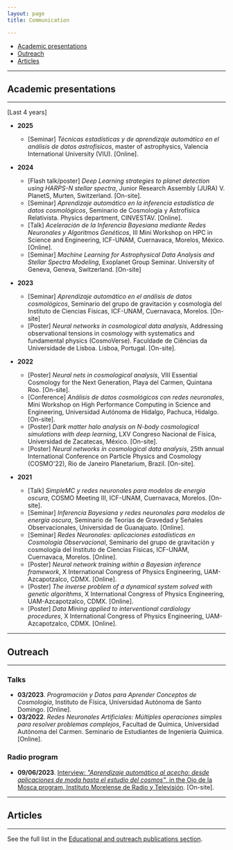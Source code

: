 ```yaml
---
layout: page
title: Communication

---
```



- [Academic presentations](#academic-presentations)
- [Outreach](#outreach)
- [Articles](#articles)

-----------------------------------------------------------

## Academic presentations
-----
[Last 4 years]

- **2025**
	- [Seminar] *Técnicas estadísticas y de aprendizaje automático en el análisis de datos astrofísicos*, master of astrophysics, Valencia International University (VIU). [Online].

- **2024**
	- [Flash talk/poster] *Deep Learning strategies to planet detection using HARPS-N stellar spectra*, Junior Research Assembly (JURA) V. PlanetS, Murten, Switzerland. [On-site].
	- [Seminar] *Aprendizaje automático en la inferencia estadística de datos cosmológicos*, Seminario de Cosmología y Astrofísica Relativista. Physics department, CINVESTAV. [Online].
	- [Talk] *Aceleración de la Inferencia Bayesiana mediante Redes Neuronales y Algoritmos Genéticos*, III Mini Workshop on HPC in Science and Engineering, ICF-UNAM, Cuernavaca, Morelos, México. [Online].
	- [Seminar] *Machine Learning for Astrophysical Data Analysis and Stellar Spectra Modeling*, Exoplanet Group Seminar. University of Geneva, Geneva, Switzerland. [On-site]

- **2023** 
	- [Seminar] *Aprendizaje automático en el análisis de datos cosmológicos*, Seminario del grupo de gravitación y cosmología del Instituto de Ciencias Físicas, ICF-UNAM, Cuernavaca, Morelos. [On-site]
	- [Poster] *Neural networks in cosmological data analysis*, Addressing observational tensions in cosmology with systematics and fundamental physics (CosmoVerse). Faculdade de Ciências da Universidade de Lisboa. Lisboa, Portugal. [On-site].

- **2022** 
	- [Poster] *Neural nets in cosmological analysis*, VIII Essential Cosmology for the Next Generation, Playa del Carmen, Quintana Roo. [On-site].
	- [Conference] *Análisis de datos cosmológicos con redes neuronales*, Mini Workshop on High Performance Computing in Science and Engineering, Universidad Autónoma de Hidalgo, Pachuca, Hidalgo. [On-site].
	- [Poster] *Dark matter halo analysis on N-body cosmological simulations with deep learning*, LXV Congreso Nacional de Física, Universidad de Zacatecas, México. [On-site].
	- [Poster] *Neural networks in cosmological data analysis*, 25th annual International Conference on Particle Physics and Cosmology (COSMO'22), Rio de Janeiro Planetarium, Brazil. [On-site].

- **2021** 
	- [Talk] *SimpleMC y redes neuronales para modelos de energía oscura*, COSMO Meeting III, ICF-UNAM, Cuernavaca, Morelos. [On-site].
	- [Seminar] *Inferencia Bayesiana y redes neuronales para modelos de energía oscura*, Seminario de Teorías de Gravedad y Señales Observacionales, Universidad de Guanajuato. [Online].
	- [Seminar] *Redes Neuronales: aplicaciones estadísticas en Cosmología Observacional*, Seminario del grupo de gravitación y cosmología del Instituto de Ciencias Físicas, ICF-UNAM, Cuernavaca, Morelos. [Online].
	- [Poster] *Neural network training within a Bayesian inference framework*, X International Congress of Physics Engineering, UAM-Azcapotzalco, CDMX. [Online].
	- [Poster] *The inverse problem of a dynamical system solved with genetic algorithms*, X International Congress of Physics Engineering, UAM-Azcapotzalco, CDMX. [Online].
	- [Poster] *Data Mining applied to interventional cardiology procedures*, X International Congress of Physics Engineering, UAM-Azcapotzalco, CDMX. [Online].

<!--	
- **2020** 
	- [Seminar] *Muestreo anidado, redes neuronales y SimpleMC*, Seminario del grupo de gravitación y cosmología del Instituto de Ciencias Físicas, ICF-UNAM, Cuernavaca, Morelos.
	- [Talk] *Métodos estadísticos con redes neuronales en cosmología observacional*, V Encuentro de Modelado Matemático en Física y Geometría, BUAP, MCTP.
	- [Seminar] *Redes Neuronales aplicadas a métodos estadísticos de la Cosmología Observacional*, Seminario de estudiantes de cosmología, Cuernavaca, Morelos. 


- **2019** 
	- [Poster] *Artificial Neural Networks as optimizers in Bayesian inference*, I Taller conjunto de Deep Learning y Ciencia de Datos, CIMAT, Guanajuato, México.
	- [Poster] *Estado del arte de la aplicación de las Redes Neuronales Artificiales en Radiología diagnóstica*, XIX International Symposium on Solid State Dosimetry, Zacatecas, México.
   - **2018** 
	- [Talk] *Algoritmos de ciencias de datos para vacíos cósmicos*, Escuela Nacional de Cosmología Guanajuato. Guanajuato, México.
	- [Poster] *Cosmological evolution for magnetic universe based in a simple nonlinear electrodynamics*, IX International Congress of Physics Engineering, UAM-Azcapotzalco, CDMX.
	- [Poster] *Cosmic voids, spatial algorithms and data structures*, IX International Congress of Physics Engineering, UAM-Azcapotzalco, CDMX.
- **2017**
	- [Talk] *Analisis de datos cosmológicos para el estudio de vacíos cósmicos*, Simposio de Tecnología Avanzada, CDMX. 
	- [Conference] *La Realidad Aumentada como herramienta didáctica en geometría 3D*, LASERA, CDMX.  -->


--------

## Outreach
------------


### Talks

- **03/2023**. *Programación y Datos para Aprender Conceptos de Cosmología*, Instituto de Física, Universidad Autónoma de Santo Domingo. [Online].
- **03/2022**. *Redes Neuronales Artificiales: Múltiples operaciones simples para resolver problemas complejos*, Facultad de Química, Universidad Autónoma del Carmen. Seminario de Estudiantes de Ingeniería Química. [Online].

### Radio program

- **09/06/2023**. [Interview: *"Aprendizaje automático al acecho: desde aplicaciones de moda hasta el estudio del cosmos"*, in the Ojo de la Mosca program, Instituto Morelense de Radio y Televisión](https://www.facebook.com/ICFUNAM/posts/637723451719394). [On-site].


---------

## Articles
-----------

See the full list in the [Educational and outreach publications section](https://igomezv.github.io/publications/#educational-and-outreach).
